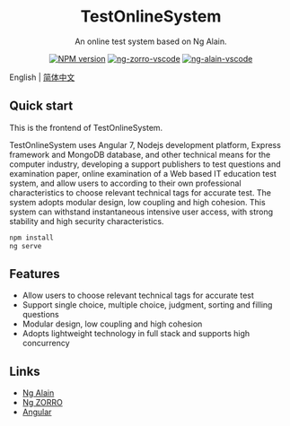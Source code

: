 <h1 align="center">
TestOnlineSystem
</h1>

<div align="center">

  An online test system based on Ng Alain.

  [![NPM version](https://img.shields.io/npm/v/ng-alain.svg?style=flat-square)](https://www.npmjs.com/package/ng-alain)
  [![ng-zorro-vscode](https://img.shields.io/badge/ng--zorro-VSCODE-brightgreen.svg?style=flat-square)](https://marketplace.visualstudio.com/items?itemName=cipchk.ng-zorro-vscode)
  [![ng-alain-vscode](https://img.shields.io/badge/ng--alain-VSCODE-brightgreen.svg?style=flat-square)](https://marketplace.visualstudio.com/items?itemName=cipchk.ng-alain-vscode)

</div>

English | [简体中文](README-zh_CN.md)

## Quick start

This is the frontend of TestOnlineSystem.

TestOnlineSystem uses Angular 7, Nodejs development platform, Express framework and MongoDB database, and other technical means for the computer industry, developing a support publishers to test questions and examination paper, online examination of a Web based IT education test system, and allow users to according to their own professional characteristics to choose relevant technical tags for accurate test. The system adopts modular design, low coupling and high cohesion. This system can withstand instantaneous intensive user access, with strong stability and high security characteristics.

```bash
npm install
ng serve
```

## Features

* Allow users to choose relevant technical tags for accurate test
* Support single choice, multiple choice, judgment, sorting and filling questions
* Modular design, low coupling and high cohesion
* Adopts lightweight technology in full stack and supports high concurrency

## Links

+ [Ng Alain](https://github.com/ng-alain)
+ [Ng ZORRO](https://ng.ant.design)
+ [Angular](https://angular.cn)

